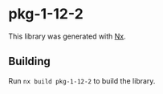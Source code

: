 # pkg-1-12-2

This library was generated with [Nx](https://nx.dev).

## Building

Run `nx build pkg-1-12-2` to build the library.
